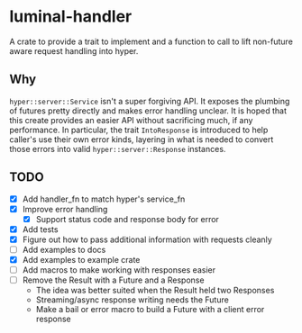 # luminal-handler

A crate to provide a trait to implement and a function to call to lift
non-future aware request handling into hyper.

## Why

`hyper::server::Service` isn't a super forgiving API. It exposes the plumbing of futures pretty directly and makes error handling unclear. It is hoped that this create provides an easier API without sacrificing much, if any performance. In particular, the trait `IntoResponse` is introduced to help caller's use their own error kinds, layering in what is needed to convert those errors into valid `hyper::server::Response` instances.

## TODO

* [x] Add handler_fn to match hyper's service_fn
* [x] Improve error handling
  * [x] Support status code and response body for error
* [x] Add tests
* [x] Figure out how to pass additional information with requests cleanly
* [ ] Add examples to docs
* [x] Add examples to example crate
* [ ] Add macros to make working with responses easier
* [ ] Remove the Result with a Future and a Response
  * The idea was better suited when the Result held two Responses
  * Streaming/async response writing needs the Future
  * Make a bail or error macro to build a Future with a client error response
